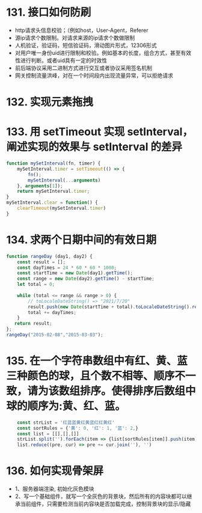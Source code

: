 # 131. 接口如何防刷
- http请求头信息校验；（例如host，User-Agent，Referer
- 源ip请求个数限制。对请求来源的ip请求个数做限制
- 人机验证，验证码，短信验证码，滑动图片形式，12306形式
- 对用户唯一身份uid进行限制和校验。例如基本的长度，组合方式，甚至有效性进行判断。或者uid具有一定的时效性
- 前后端协议采用二进制方式进行交互或者协议采用签名机制
- 网关控制流量洪峰，对在一个时间段内出现流量异常，可以拒绝请求
# 132. 实现元素拖拽
# 133. 用 setTimeout 实现 setInterval，阐述实现的效果与 setInterval 的差异
```js
function mySetInterval(fn, timer) {
    mySetInterval.timer = setTimeout(() => {
        fn();
        mySetInterval(...arguments)
    }, arguments[1]);
    return mySetInterval.timer;  
}
mySetInterval.clear = function() {
    clearTimeout(mySetInterval.timer)
}

```
# 134. 求两个日期中间的有效日期
```js
function rangeDay (day1, day2) {
    const result = [];
    const dayTimes = 24 * 60 * 60 * 1000;
    const startTime = new Date(day1).getTime();
    const range = new Date(day2).getTime() - startTime;
    let total = 0;
    
    while (total <= range && range > 0) {
        // toLocaleDateString() => "2021/7/20"
        result.push(new Date(startTime + total).toLocaleDateString().replace(/\//g, '-'));
        total += dayTimes;
    }
   return result;
};
rangeDay("2015-02-08","2015-03-03");

``` 
# 135. 在一个字符串数组中有红、黄、蓝三种颜色的球，且个数不相等、顺序不一致，请为该数组排序。使得排序后数组中球的顺序为:黄、红、蓝。
``` js
    const strList = '红蓝蓝黄红黄蓝红红黄红'
    const sortRules = {'黄': 0, '红': 1, '蓝': 2,}
    const list = [[],[],[]]
    strList.split('').forEach(item => {list[sortRules[item]].push(item)})
    list.reduce((pre, cur) => pre += cur.join(''), '')
```
# 136. 如何实现骨架屏
 - 1、服务器端渲染, 初始化灰色模块
 - 2、写一个基础组件，就写一个全灰色的背景块，然后所有的内容块都可以继承当前组件，只需要检测当前内容块是否加载完成，控制背景块的显示/隐藏